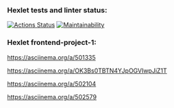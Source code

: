 ### Hexlet tests and linter status:
[![Actions Status](https://github.com/yuramummy/frontend-project-lvl1/workflows/hexlet-check/badge.svg)](https://github.com/yuramummy/frontend-project-lvl1/actions)
[![Maintainability](https://api.codeclimate.com/v1/badges/a99a88d28ad37a79dbf6/maintainability)](https://codeclimate.com/github/codeclimate/codeclimate/maintainability)


### Hexlet frontend-project-1:
https://asciinema.org/a/501335

https://asciinema.org/a/OK3Bs0TBTN4YJpOGVIwpJiZ1T

https://asciinema.org/a/502104

https://asciinema.org/a/502579
